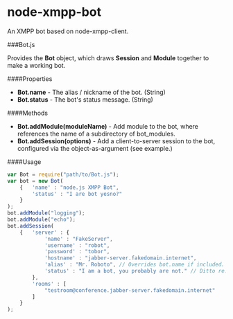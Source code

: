 node-xmpp-bot
=============

An XMPP bot based on node-xmpp-client.

###Bot.js

Provides the **Bot** object, which draws **Session** and **Module** together to make a working bot.

####Properties

* **Bot.name** - The alias / nickname of the bot. (String)
* **Bot.status** - The bot's status message. (String)

####Methods

* **Bot.addModule(moduleName)** - Add module <moduleName> to the bot, where <moduleName> references the name of a subdirectory of bot_modules.
* **Bot.addSession(options)** - Add a client-to-server session to the bot, configured via the <options> object-as-argument (see example.)

####Usage

```js
var Bot = require("path/to/Bot.js");
var bot = new Bot(
	{	'name' : "node.js XMPP Bot",
		'status' : "I are bot yesno?"
	}
);
bot.addModule("logging");
bot.addModule("echo");
bot.addSession(
	{	'server' : {
			'name' : "FakeServer",
			'username' : "robot",
			'password' : "tobor",
			'hostname' : "jabber-server.fakedomain.internet",
			'alias' : "Mr. Roboto", // Overrides bot.name if included.
			'status' : "I am a bot, you probably are not." // Ditto re: status
		},
		'rooms' : [
			"testroom@conference.jabber-server.fakedomain.internet"
		]
	}
);
```